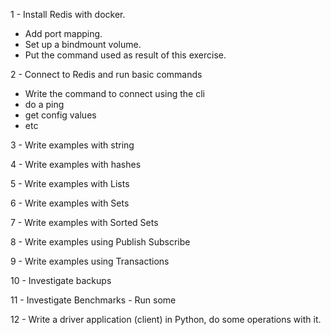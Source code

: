 

1 - Install Redis with docker. 
    
*  Add port mapping.
*  Set up a bindmount volume.    
*   Put the command used as result of this exercise.
    
2 - Connect to Redis and run basic commands
*    Write the command to connect using the cli
*    do a ping
*    get config values
*    etc
    
3 - Write examples with string

4 - Write examples with hashes

5 - Write examples with Lists

6 - Write examples with Sets

7 - Write examples with Sorted Sets

8 - Write examples using Publish Subscribe

9 - Write examples using Transactions

10 - Investigate backups

11 - Investigate Benchmarks - Run some

12 - Write a driver application (client) in Python, do some operations with it.